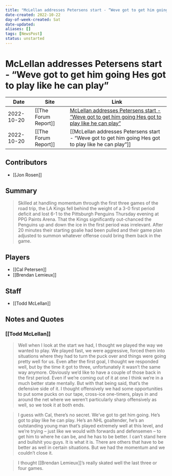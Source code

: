 ```yaml
---
title: "McLellan addresses Petersens start - “Weve got to get him going Hes got to play like he can play”"
date-created: 2022-10-22
day-of-week-created: Sat
date-updated: 
aliases: []
tags: [NewsPost]
status: unstarted
---
```


# McLellan addresses Petersens start - “Weve got to get him going Hes got to play like he can play”

| Date       | Site                 | Link                                                                                                                                                                                                                           |
| ---------- | -------------------- | ------------------------------------------------------------------------------------------------------------------------------------------------------------------------------------------------------------------------------ |
| 2022-10-20 | [[The Forum Report]] | [McLellan addresses Petersens start - “Weve got to get him going Hes got to play like he can play”](https://theforumreport.com/mclellan-addresses-petersens-start-weve-got-to-get-him-going-hes-got-to-play-like-he-can-play/) |
| 2022-10-20 | [[The Forum Report]] | [[McLellan addresses Petersens start - “Weve got to get him going Hes got to play like he can play”]]                                                                                                                          |

## Contributors
- [[Jon Rosen]]


## Summary
> Skilled at handling momentum through the first three games of the road trip, the LA Kings fell behind the weight of a 3-0 first period deficit and lost 6-1 to the Pittsburgh Penguins Thursday evening at PPG Paints Arena. That the Kings significantly out-chanced the Penguins up and down the ice in the first period was irrelevant. After 20 minutes their starting goalie had been pulled and their game plan adjusted to summon whatever offense could bring them back in the game.


## Players
- [[Cal Petersen]]
- [[Brendan Lemieux]]


## Staff
- [[Todd McLellan]]


## Notes and Quotes
### [[Todd McLellan]]
> Well when I look at the start we had, I thought we played the way we wanted to play. We played fast, we were aggressive, forced them into situations where they had to turn the puck over and things were going pretty well for us. Even after the first goal, I thought we responded well, but by the time it got to three, unfortunately it wasn’t the same way anymore. Obviously we’d like to have a couple of those back in the first period. Even if we’re coming out of it at one I think we’re in a much better state mentally. But with that being said, that’s the defensive side of it. I thought offensively we had some opportunities to put some pucks on our tape, cross-ice one-timers, plays in and around the net where we weren’t particularly sharp offensively as well, so we took it at both ends.

> I guess with Cal, there’s no secret. We’ve got to get him going. He’s got to play like he can play. He’s an NHL goaltender, he’s an outstanding young man that’s played extremely well at this level, and we’re trying – just like we would with forwards and defensemen – to get him to where he can be, and he has to be better. I can’t stand here and bullshit you guys. It is what it is. There are others that have to be better as well in certain situations. But we had the momentum and we couldn’t close it.

> I thought [[Brendan Lemieux]]’s really skated well the last three or four games.

